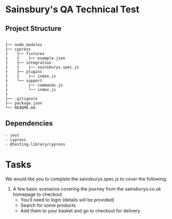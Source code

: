 # Sainsbury's QA Technical Test
## Project Structure
    .
    ├── node_modules
    ├── cypress
    ├    ├── fixtures
    ├    ├    ├── example.json
    ├    ├── integration
    ├    ├    ├── sainsburys.spec.js
    ├    ├── plugins
    ├    ├    ├── index.js
    ├    └── support
    ├         ├── commands.js
    ├         └── index.js
    ├
    ├── .gitignore
    ├── package.json
    └── README.md
## Dependencies 
    - jest
    - cypress
    - @testing-library/cypress
# Tasks
We would like you to complete the sainsburys.spec.js to cover the following:

1. A few basic scenarios covering the journey from the sainsburys.co.uk homepage to checkout
   *  You'll need to login (details will be provided)
   *  Search for some products
   *  Add them to your basket and go to checkout for delivery
